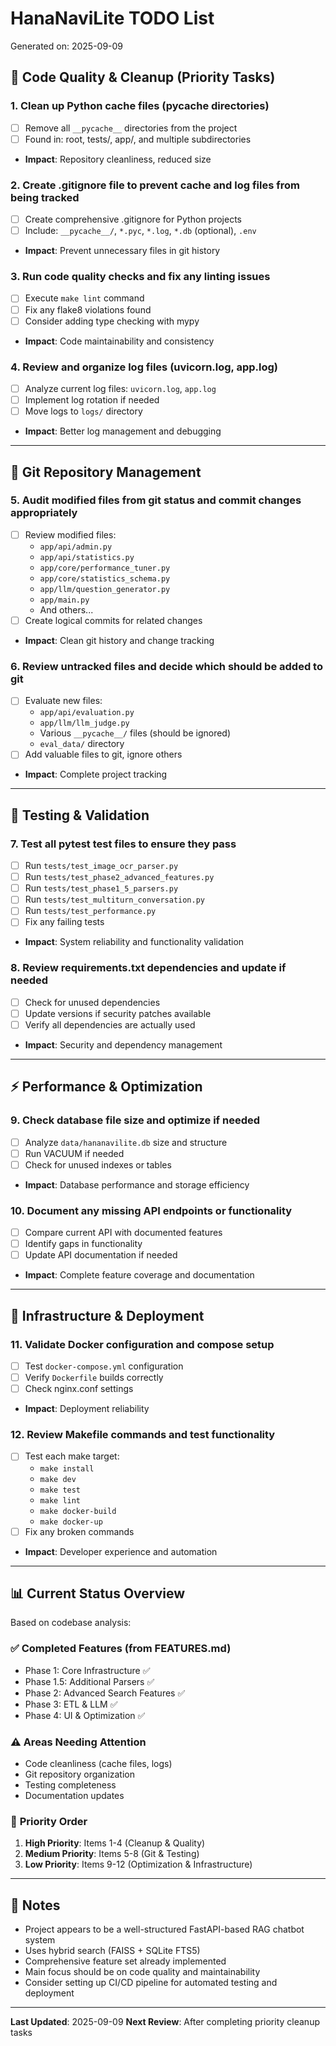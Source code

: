 # HanaNaviLite TODO List

Generated on: 2025-09-09

## 🧹 **Code Quality & Cleanup (Priority Tasks)**

### 1. Clean up Python cache files (__pycache__ directories)
- [ ] Remove all `__pycache__` directories from the project
- [ ] Found in: root, tests/, app/, and multiple subdirectories
- **Impact**: Repository cleanliness, reduced size

### 2. Create .gitignore file to prevent cache and log files from being tracked
- [ ] Create comprehensive .gitignore for Python projects
- [ ] Include: `__pycache__/`, `*.pyc`, `*.log`, `*.db` (optional), `.env`
- **Impact**: Prevent unnecessary files in git history

### 3. Run code quality checks and fix any linting issues
- [ ] Execute `make lint` command
- [ ] Fix any flake8 violations found
- [ ] Consider adding type checking with mypy
- **Impact**: Code maintainability and consistency

### 4. Review and organize log files (uvicorn.log, app.log)
- [ ] Analyze current log files: `uvicorn.log`, `app.log`
- [ ] Implement log rotation if needed
- [ ] Move logs to `logs/` directory
- **Impact**: Better log management and debugging

---

## 📝 **Git Repository Management**

### 5. Audit modified files from git status and commit changes appropriately
- [ ] Review modified files:
  - `app/api/admin.py`
  - `app/api/statistics.py`
  - `app/core/performance_tuner.py`
  - `app/core/statistics_schema.py`
  - `app/llm/question_generator.py`
  - `app/main.py`
  - And others...
- [ ] Create logical commits for related changes
- **Impact**: Clean git history and change tracking

### 6. Review untracked files and decide which should be added to git
- [ ] Evaluate new files:
  - `app/api/evaluation.py`
  - `app/llm/llm_judge.py`
  - Various `__pycache__/` files (should be ignored)
  - `eval_data/` directory
- [ ] Add valuable files to git, ignore others
- **Impact**: Complete project tracking

---

## 🧪 **Testing & Validation**

### 7. Test all pytest test files to ensure they pass
- [ ] Run `tests/test_image_ocr_parser.py`
- [ ] Run `tests/test_phase2_advanced_features.py`
- [ ] Run `tests/test_phase1_5_parsers.py`
- [ ] Run `tests/test_multiturn_conversation.py`
- [ ] Run `tests/test_performance.py`
- [ ] Fix any failing tests
- **Impact**: System reliability and functionality validation

### 8. Review requirements.txt dependencies and update if needed
- [ ] Check for unused dependencies
- [ ] Update versions if security patches available
- [ ] Verify all dependencies are actually used
- **Impact**: Security and dependency management

---

## ⚡ **Performance & Optimization**

### 9. Check database file size and optimize if needed
- [ ] Analyze `data/hananavilite.db` size and structure
- [ ] Run VACUUM if needed
- [ ] Check for unused indexes or tables
- **Impact**: Database performance and storage efficiency

### 10. Document any missing API endpoints or functionality
- [ ] Compare current API with documented features
- [ ] Identify gaps in functionality
- [ ] Update API documentation if needed
- **Impact**: Complete feature coverage and documentation

---

## 🐳 **Infrastructure & Deployment**

### 11. Validate Docker configuration and compose setup
- [ ] Test `docker-compose.yml` configuration
- [ ] Verify `Dockerfile` builds correctly
- [ ] Check nginx.conf settings
- **Impact**: Deployment reliability

### 12. Review Makefile commands and test functionality
- [ ] Test each make target:
  - `make install`
  - `make dev`
  - `make test`
  - `make lint`
  - `make docker-build`
  - `make docker-up`
- [ ] Fix any broken commands
- **Impact**: Developer experience and automation

---

## 📊 **Current Status Overview**

Based on codebase analysis:

### ✅ **Completed Features** (from FEATURES.md)
- Phase 1: Core Infrastructure ✅
- Phase 1.5: Additional Parsers ✅ 
- Phase 2: Advanced Search Features ✅
- Phase 3: ETL & LLM ✅
- Phase 4: UI & Optimization ✅

### ⚠️ **Areas Needing Attention**
- Code cleanliness (cache files, logs)
- Git repository organization
- Testing completeness
- Documentation updates

### 🎯 **Priority Order**
1. **High Priority**: Items 1-4 (Cleanup & Quality)
2. **Medium Priority**: Items 5-8 (Git & Testing)
3. **Low Priority**: Items 9-12 (Optimization & Infrastructure)

---

## 📝 **Notes**

- Project appears to be a well-structured FastAPI-based RAG chatbot system
- Uses hybrid search (FAISS + SQLite FTS5)
- Comprehensive feature set already implemented
- Main focus should be on code quality and maintainability
- Consider setting up CI/CD pipeline for automated testing and deployment

---

**Last Updated**: 2025-09-09
**Next Review**: After completing priority cleanup tasks